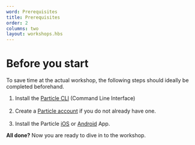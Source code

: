 ```yaml
---
word: Prerequisites
title: Prerequisites
order: 2
columns: two
layout: workshops.hbs
---
```


# Before you start

To save time at the actual workshop, the following steps should ideally be completed beforehand.

1. Install the [Particle CLI](/tutorials/developer-tools/cli/) (Command Line Interface)
<br /><br />
2. Create a [Particle account](https://login.particle.io/signup) if you do not already have one.
<br /><br />
3. Install the Particle [iOS](https://apps.apple.com/us/app/particle-build-iot-projects-wifi-or-cellular/id991459054) or [Android](https://play.google.com/store/apps/details?id=io.particle.android.app) App.

**All done?** Now you are ready to dive in to the workshop.
